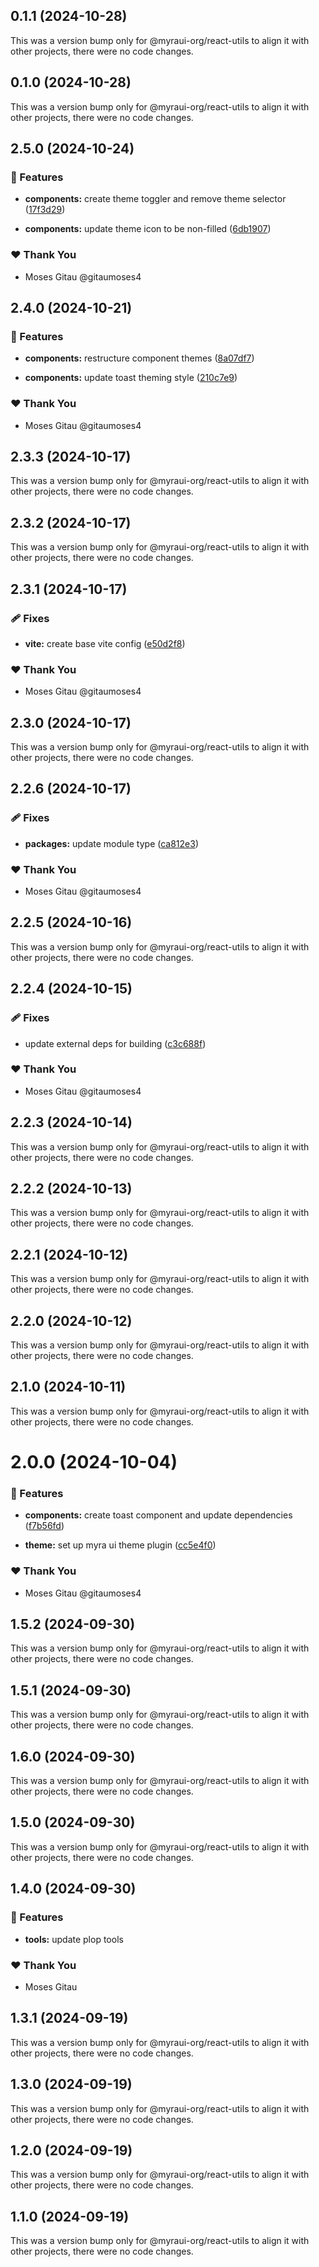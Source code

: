 ## 0.1.1 (2024-10-28)

This was a version bump only for @myraui-org/react-utils to align it with other projects, there were no code changes.

## 0.1.0 (2024-10-28)

This was a version bump only for @myraui-org/react-utils to align it with other projects, there were no code changes.

## 2.5.0 (2024-10-24)


### 🚀 Features

- **components:** create theme toggler and remove theme selector ([17f3d29](https://github.com/myraui-org/myraui/commit/17f3d29))

- **components:** update theme icon to be non-filled ([6db1907](https://github.com/myraui-org/myraui/commit/6db1907))


### ❤️  Thank You

- Moses Gitau @gitaumoses4

## 2.4.0 (2024-10-21)


### 🚀 Features

- **components:** restructure component themes ([8a07df7](https://github.com/myraui-org/myraui/commit/8a07df7))

- **components:** update toast theming style ([210c7e9](https://github.com/myraui-org/myraui/commit/210c7e9))


### ❤️  Thank You

- Moses Gitau @gitaumoses4

## 2.3.3 (2024-10-17)

This was a version bump only for @myraui-org/react-utils to align it with other projects, there were no code changes.

## 2.3.2 (2024-10-17)

This was a version bump only for @myraui-org/react-utils to align it with other projects, there were no code changes.

## 2.3.1 (2024-10-17)


### 🩹 Fixes

- **vite:** create base vite config ([e50d2f8](https://github.com/myraui-org/myraui/commit/e50d2f8))


### ❤️  Thank You

- Moses Gitau @gitaumoses4

## 2.3.0 (2024-10-17)

This was a version bump only for @myraui-org/react-utils to align it with other projects, there were no code changes.

## 2.2.6 (2024-10-17)


### 🩹 Fixes

- **packages:** update module type ([ca812e3](https://github.com/myraui-org/myraui/commit/ca812e3))


### ❤️  Thank You

- Moses Gitau @gitaumoses4

## 2.2.5 (2024-10-16)

This was a version bump only for @myraui-org/react-utils to align it with other projects, there were no code changes.

## 2.2.4 (2024-10-15)


### 🩹 Fixes

- update external deps for building ([c3c688f](https://github.com/myraui-org/myraui/commit/c3c688f))


### ❤️  Thank You

- Moses Gitau @gitaumoses4

## 2.2.3 (2024-10-14)

This was a version bump only for @myraui-org/react-utils to align it with other projects, there were no code changes.

## 2.2.2 (2024-10-13)

This was a version bump only for @myraui-org/react-utils to align it with other projects, there were no code changes.

## 2.2.1 (2024-10-12)

This was a version bump only for @myraui-org/react-utils to align it with other projects, there were no code changes.

## 2.2.0 (2024-10-12)

This was a version bump only for @myraui-org/react-utils to align it with other projects, there were no code changes.

## 2.1.0 (2024-10-11)

This was a version bump only for @myraui-org/react-utils to align it with other projects, there were no code changes.

# 2.0.0 (2024-10-04)


### 🚀 Features

- **components:** create toast component and update dependencies ([f7b56fd](https://github.com/myraui-org/myraui/commit/f7b56fd))

- **theme:** set up myra ui theme plugin ([cc5e4f0](https://github.com/myraui-org/myraui/commit/cc5e4f0))


### ❤️  Thank You

- Moses Gitau @gitaumoses4

## 1.5.2 (2024-09-30)

This was a version bump only for @myraui-org/react-utils to align it with other projects, there were no code changes.

## 1.5.1 (2024-09-30)

This was a version bump only for @myraui-org/react-utils to align it with other projects, there were no code changes.

## 1.6.0 (2024-09-30)

This was a version bump only for @myraui-org/react-utils to align it with other projects, there were no code changes.

## 1.5.0 (2024-09-30)

This was a version bump only for @myraui-org/react-utils to align it with other projects, there were no code changes.

## 1.4.0 (2024-09-30)


### 🚀 Features

- **tools:** update plop tools


### ❤️  Thank You

- Moses Gitau

## 1.3.1 (2024-09-19)

This was a version bump only for @myraui-org/react-utils to align it with other projects, there were no code changes.

## 1.3.0 (2024-09-19)

This was a version bump only for @myraui-org/react-utils to align it with other projects, there were no code changes.

## 1.2.0 (2024-09-19)

This was a version bump only for @myraui-org/react-utils to align it with other projects, there were no code changes.

## 1.1.0 (2024-09-19)

This was a version bump only for @myraui-org/react-utils to align it with other projects, there were no code changes.

